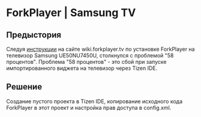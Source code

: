 ForkPlayer | Samsung TV
===========

## Предыстория

Следуя [инструкции](http://wiki.forkplayer.tv/wiki/%D0%A3%D1%81%D1%82%D0%B0%D0%BD%D0%BE%D0%B2%D0%BA%D0%B0_%D0%BF%D1%80%D0%B8%D0%BB%D0%BE%D0%B6%D0%B5%D0%BD%D0%B8%D0%B9_%D0%BD%D0%B0_Tizen_Smart_TV_%D1%87%D0%B5%D1%80%D0%B5%D0%B7_IDE) на сайте wiki.forkplayer.tv по установке ForkPlayer на телевизор Samsung UE50NU7450U, столкнулся с проблемой "58 процентов".
Проблема "58 процентов" - это сбой при запуске импортированного виджета на телевизор через Tizen IDE.

## Решение

Создание пустого проекта в Tizen IDE, копирование исходного кода ForkPlayer в этот проект и настройка прав доступа в config.xml.  
